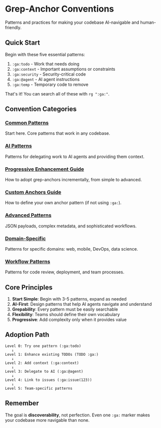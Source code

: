 # Grep-Anchor Conventions

Patterns and practices for making your codebase AI-navigable and human-friendly.

## Quick Start

Begin with these five essential patterns:

1. `:ga:todo` - Work that needs doing
2. `:ga:context` - Important assumptions or constraints
3. `:ga:security` - Security-critical code
4. `:ga:@agent` - AI agent instructions
5. `:ga:temp` - Temporary code to remove

That's it! You can search all of these with `rg ":ga:"`.

## Convention Categories

### [Common Patterns](./common-patterns.md)
Start here. Core patterns that work in any codebase.

### [AI Patterns](./ai-patterns.md)
Patterns for delegating work to AI agents and providing them context.

### [Progressive Enhancement Guide](../guides/progressive-enhancement.md)
How to adopt grep-anchors incrementally, from simple to advanced.

### [Custom Anchors Guide](../guides/custom-anchors.md)
How to define your own anchor pattern (if not using `:ga:`).

### [Advanced Patterns](../advanced-patterns.md)
JSON payloads, complex metadata, and sophisticated workflows.

### [Domain-Specific](./domain-specific.md)
Patterns for specific domains: web, mobile, DevOps, data science.

### [Workflow Patterns](./workflow-patterns.md)
Patterns for code review, deployment, and team processes.

## Core Principles

1. **Start Simple**: Begin with 3-5 patterns, expand as needed
2. **AI-First**: Design patterns that help AI agents navigate and understand
3. **Grepability**: Every pattern must be easily searchable
4. **Flexibility**: Teams should define their own vocabulary
5. **Progressive**: Add complexity only when it provides value

## Adoption Path

```
Level 0: Try one pattern (:ga:todo)
   ↓
Level 1: Enhance existing TODOs (TODO :ga:)
   ↓
Level 2: Add context (:ga:context)
   ↓
Level 3: Delegate to AI (:ga:@agent)
   ↓
Level 4: Link to issues (:ga:issue(123))
   ↓
Level 5: Team-specific patterns
```

## Remember

The goal is **discoverability**, not perfection. Even one `:ga:` marker makes your codebase more navigable than none.